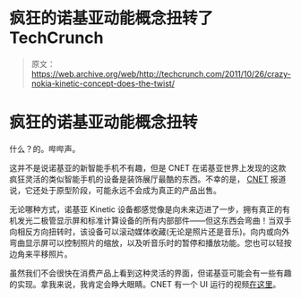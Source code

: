 # 疯狂的诺基亚动能概念扭转了 TechCrunch

> 原文：<https://web.archive.org/web/http://techcrunch.com/2011/10/26/crazy-nokia-kinetic-concept-does-the-twist/>

# 疯狂的诺基亚动能概念扭转

什么？的。哔哔声。

这并不是说诺基亚的新智能手机不有趣，但是 CNET 在诺基亚世界上发现的这款疯狂灵活的类似智能手机的设备是装饰展厅最酷的东西。不幸的是， [CNET](https://web.archive.org/web/20230204114234/http://news.cnet.com/8301-30685_3-20125870-264/flex-it-baby-nokias-new-interface-is-seriously-twisted/) 报道说，它还处于原型阶段，可能永远不会成为真正的产品出售。

无论哪种方式，诺基亚 Kinetic 设备都感觉像是向未来迈进了一步，拥有真正的有机发光二极管显示屏和标准计算设备的所有内部部件——但这东西会弯曲！当双手向相反方向扭转时，该设备可以滚动媒体收藏(无论是照片还是音乐)。向内或向外弯曲显示屏可以控制照片的缩放，以及听音乐时的暂停和播放功能。您也可以轻按边角来平移照片。

虽然我们不会很快在消费产品上看到这种灵活的界面，但诺基亚可能会有一些有趣的实现。拿我来说，我肯定会睁大眼睛。CNET 有一个 UI 运行的视频[在这里](https://web.archive.org/web/20230204114234/http://www.youtube.com/watch?v=QsbZOKahdMw)。